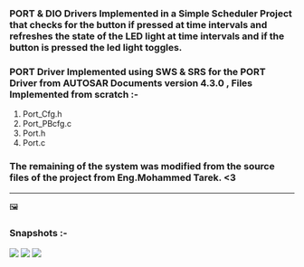 ### PORT & DIO Drivers Implemented in a Simple Scheduler Project that checks for the button if pressed at time intervals and refreshes the state of the LED light at time intervals and if the button is pressed the led light toggles. 

### PORT Driver Implemented using SWS & SRS for the PORT Driver from AUTOSAR Documents version 4.3.0 , Files Implemented from scratch :-
1) Port_Cfg.h
2) Port_PBcfg.c
3) Port.h
4) Port.c
### The remaining of the system was modified from the source files of the project from Eng.Mohammed Tarek. <3

----
:framed_picture:	
### Snapshots :- 
![](https://i.imgur.com/gLBOV0J.png)
![](https://i.imgur.com/Uekyx5U.jpeg)
![](https://i.imgur.com/Ri0Vce9.jpeg)
